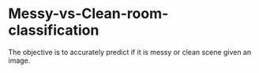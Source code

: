 # Messy-vs-Clean-room-classification
The objective is to accurately predict if it is messy or clean scene given an image.
